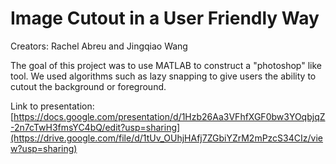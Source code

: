 # Image Cutout in a User Friendly Way
Creators: Rachel Abreu and Jingqiao Wang

The goal of this project was to use MATLAB to construct a "photoshop" like tool. We used algorithms such as lazy snapping to give users the ability to cutout the background or foreground.

Link to presentation: [https://docs.google.com/presentation/d/1Hzb26Aa3VFhfXGF0bw3YOqbjqZ-2n7cTwH3fmsYC4bQ/edit?usp=sharing](https://drive.google.com/file/d/1tUv_OUhjHAfj7ZGbiYZrM2mPzcS34CIz/view?usp=sharing)
